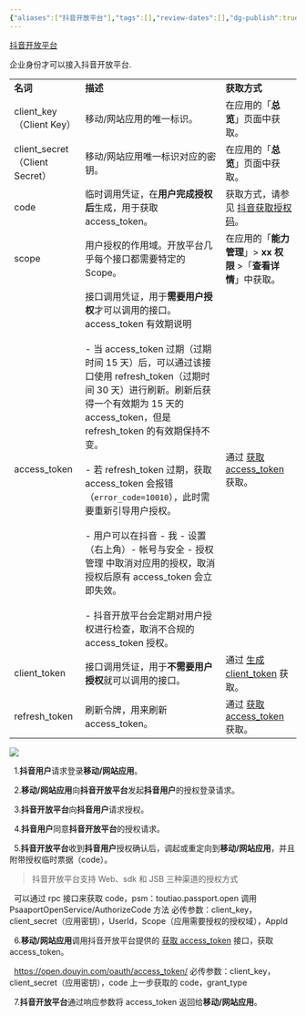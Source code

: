 ```yaml
---
{"aliases":["抖音开放平台"],"tags":[],"review-dates":[],"dg-publish":true,"date-created":"2024-03-18-Mon, 4:56:20 pm","date-modified":"2024-03-19-Tue, 2:26:56 pm","permalink":"/programming/front-end/field/douyin-open/","dgPassFrontmatter":true}
---
```



[抖音开放平台](https://developer.open-douyin.com/docs/resource/zh-CN/dop/develop/openapi/account-permission/get-access-token)

企业身份才可以接入抖音开放平台.

|                              |                                                                                                                                                                                                                                                                                                                                                                                                                     |                                                                                                                                             |
| ---------------------------- | ------------------------------------------------------------------------------------------------------------------------------------------------------------------------------------------------------------------------------------------------------------------------------------------------------------------------------------------------------------------------------------------------------------------- | ------------------------------------------------------------------------------------------------------------------------------------------- |
| **名词**                       | **描述**                                                                                                                                                                                                                                                                                                                                                                                                              | **获取方式**                                                                                                                                    |
| client_key（Client Key）       | 移动/网站应用的唯一标识。                                                                                                                                                                                                                                                                                                                                                                                                       | 在应用的「**总览**」页面中获取。                                                                                                                          |
| client_secret（Client Secret） | 移动/网站应用唯一标识对应的密钥。                                                                                                                                                                                                                                                                                                                                                                                                   | 在应用的「**总览**」页面中获取。                                                                                                                          |
| code                         | 临时调用凭证，在**用户完成授权后**生成，用于获取 access_token。                                                                                                                                                                                                                                                                                                                                                                            | 获取方式，请参见 [抖音获取授权码](https://developer.open-douyin.com/docs/resource/zh-CN/dop/develop/openapi/account-permission/douyin-get-permission-code)。 |
| scope                        | 用户授权的作用域。开放平台几乎每个接口都需要特定的 Scope。                                                                                                                                                                                                                                                                                                                                                                                    | 在应用的「**能力管理**」> **xx 权限** >「**查看详情**」中获取。                                                                                                    |
| access_token                 | 接口调用凭证，用于**需要用户授权**才可以调用的接口。 access_token 有效期说明<br><br>- 当 access_token 过期（过期时间 15 天）后，可以通过该接口使用 refresh_token（过期时间 30 天）进行刷新。刷新后获得一个有效期为 15 天的 access_token，但是 refresh_token 的有效期保持不变。<br>    <br>- 若 refresh_token 过期，获取 access_token 会报错（`error_code=10010`），此时需要重新引导用户授权。<br>    <br>- 用户可以在抖音 - 我 - 设置（右上角）- 帐号与安全 - 授权管理 中取消对应用的授权，取消授权后原有 access_token 会立即失效。<br>    <br>- 抖音开放平台会定期对用户授权进行检查，取消不合规的 access_token 授权。 | 通过 [获取 access_token](https://developer.open-douyin.com/docs/resource/zh-CN/dop/develop/openapi/account-permission/get-access-token) 获取。      |
| client_token                 | 接口调用凭证，用于**不需要用户授权**就可以调用的接口。                                                                                                                                                                                                                                                                                                                                                                                       | 通过 [生成 client_token](https://developer.open-douyin.com/docs/resource/zh-CN/dop/develop/openapi/account-permission/client-token) 获取。          |
| refresh_token                | 刷新令牌，用来刷新 access_token。                                                                                                                                                                                                                                                                                                                                                                                             | 通过 [获取 access_token](https://developer.open-douyin.com/docs/resource/zh-CN/dop/develop/openapi/account-permission/get-access-token) 获取。      |

![](/img/user/programming/front-end/field/douyin-open/image-20240319142639238.png)

  1.**抖音用户**请求登录**移动/网站应用**。

  2.**移动/网站应用**向**抖音开放平台**发起**抖音用户**的授权登录请求。

  3.**抖音开放平台**向**抖音用户**请求授权。

  4.**抖音用户**同意**抖音开放平台**的授权请求。

  5.**抖音开放平台**收到**抖音用户**授权确认后，调起或重定向到**移动/网站应用**，并且附带授权临时票据（code）。

> 抖音开放平台支持 Web、sdk 和 JSB 三种渠道的授权方式

  可以通过 rpc 接口来获取 code，psm：toutiao.passport.open 调用 PsaaportOpenService/AuthorizeCode 方法 必传参数：client_key，client_secret（应用密钥），UserId，Scope（应用需要授权的授权域），AppId

  6.**移动/网站应用**调用抖音开放平台提供的 [获取 access_token](https://developer.open-douyin.com/docs/resource/zh-CN/dop/develop/openapi/account-permission/get-access-token) 接口，获取 access_token。

  https://open.douyin.com/oauth/access_token/ 必传参数：client_key，client_secret（应用密钥），code 上一步获取的 code，grant_type

  7.**抖音开放平台**通过响应参数将 access_token 返回给**移动/网站应用**。
